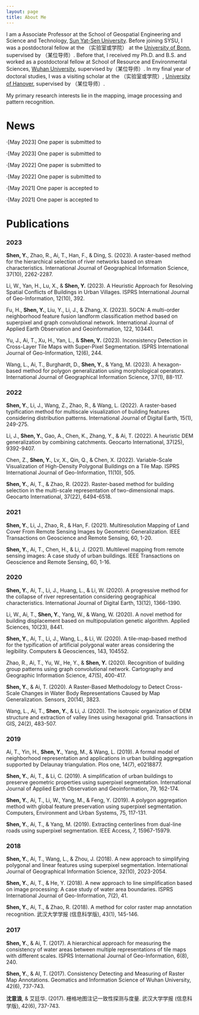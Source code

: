 ```yaml
---
layout: page
title: About Me
---
```

I am a Associate Professor at the School of Geospatial Engineering and Science and Technology, [Sun Yat-Sen University](https://www.sysu.edu.cn/sysuen/). Before joining SYSU, I was a postdoctoral fellow at the （实验室或学院） at the [University of Bonn](https://www.uni-bonn.de/en), supervised by （某位导师）. Before that, I received my Ph.D. and B.S. and worked as a postdoctoral fellow at School of Resource and Environmental Sciences, [Wuhan University](https://www.whu.edu.cn/), supervised by（某位导师）. In my final year of doctoral studies, I was a visiting scholar at the （实验室或学院）, [University of Hanover](https://www.uni-hannover.de/en/), supervised by （某位导师）.

My primary research interests lie in the mapping, image processing and pattern recognition.



News
======
&middot;[May 2023] One paper is submitted to

&middot;[May 2023] One paper is submitted to

&middot;[May 2022] One paper is submitted to

&middot;[May 2022] One paper is submitted to

&middot;[May 2021] One paper is accepted to

&middot;[May 2021] One paper is accepted to



Publications
======
### 2023

**Shen, Y.**, Zhao, R., Ai, T., Han, F., & Ding, S. (2023). A raster-based method for the hierarchical selection of river networks based on stream characteristics. International Journal of Geographical Information Science, 37(10), 2262-2287.

Li, W., Yan, H., Lu, X., & **Shen, Y.** (2023). A Heuristic Approach for Resolving Spatial Conflicts of Buildings in Urban Villages. ISPRS International Journal of Geo-Information, 12(10), 392.

Fu, H., **Shen, Y.**, Liu, Y., Li, J., & Zhang, X. (2023). SGCN: A multi-order neighborhood feature fusion landform classification method based on superpixel and graph convolutional network. International Journal of Applied Earth Observation and Geoinformation, 122, 103441.

Yu, J., Ai, T., Xu, H., Yan, L., & **Shen, Y.** (2023). Inconsistency Detection in Cross-Layer Tile Maps with Super-Pixel Segmentation. ISPRS International Journal of Geo-Information, 12(6), 244.

Wang, L., Ai, T., Burghardt, D., **Shen, Y.**, & Yang, M. (2023). A hexagon-based method for polygon generalization using morphological operators. International Journal of Geographical Information Science, 37(1), 88-117.

### 2022

**Shen, Y.**, Li, J., Wang, Z., Zhao, R., & Wang, L. (2022). A raster-based typification method for multiscale visualization of building features considering distribution patterns. International Journal of Digital Earth, 15(1), 249-275.

Li, J., **Shen, Y.**, Gao, A., Chen, K., Zhang, Y., & Ai, T. (2022). A heuristic DEM generalization by combining catchments. Geocarto International, 37(25), 9392-9407.

Chen, Z., **Shen, Y.**, Lv, X., Qin, Q., & Chen, X. (2022). Variable-Scale Visualization of High-Density Polygonal Buildings on a Tile Map. ISPRS International Journal of Geo-Information, 11(10), 505.

**Shen, Y.**, Ai, T., & Zhao, R. (2022). Raster-based method for building selection in the multi-scale representation of two-dimensional maps. Geocarto International, 37(22), 6494-6518.

### 2021

**Shen, Y.**, Li, J., Zhao, R., & Han, F. (2021). Multiresolution Mapping of Land Cover From Remote Sensing Images by Geometric Generalization. IEEE Transactions on Geoscience and Remote Sensing, 60, 1-20.

**Shen, Y.**, Ai, T., Chen, H., & Li, J. (2021). Multilevel mapping from remote sensing images: A case study of urban buildings. IEEE Transactions on Geoscience and Remote Sensing, 60, 1-16.

### 2020

**Shen, Y.**, Ai, T., Li, J., Huang, L., & Li, W. (2020). A progressive method for the collapse of river representation considering geographical characteristics. International Journal of Digital Earth, 13(12), 1366-1390.

Li, W., Ai, T., **Shen, Y.**, Yang, W., & Wang, W. (2020). A novel method for building displacement based on multipopulation genetic algorithm. Applied Sciences, 10(23), 8441.

**Shen, Y.**, Ai, T., Li, J., Wang, L., & Li, W. (2020). A tile-map-based method for the typification of artificial polygonal water areas considering the legibility. Computers & Geosciences, 143, 104552.

Zhao, R., Ai, T., Yu, W., He, Y., & **Shen, Y.** (2020). Recognition of building group patterns using graph convolutional network. Cartography and Geographic Information Science, 47(5), 400-417.

**Shen, Y.**, & Ai, T. (2020). A Raster-Based Methodology to Detect Cross-Scale Changes in Water Body Representations Caused by Map Generalization. Sensors, 20(14), 3823.

Wang, L., Ai, T., **Shen, Y.**, & Li, J. (2020). The isotropic organization of DEM structure and extraction of valley lines using hexagonal grid. Transactions in GIS, 24(2), 483-507.

### 2019

Ai, T., Yin, H., **Shen, Y.**, Yang, M., & Wang, L. (2019). A formal model of neighborhood representation and applications in urban building aggregation supported by Delaunay triangulation. Plos one, 14(7), e0218877.

**Shen, Y.**, Ai, T., & Li, C. (2019). A simplification of urban buildings to preserve geometric properties using superpixel segmentation. International Journal of Applied Earth Observation and Geoinformation, 79, 162-174.

**Shen, Y.**, Ai, T., Li, W., Yang, M., & Feng, Y. (2019). A polygon aggregation method with global feature preservation using superpixel segmentation. Computers, Environment and Urban Systems, 75, 117-131.

**Shen, Y.**, Ai, T., & Yang, M. (2019). Extracting centerlines from dual-line roads using superpixel segmentation. IEEE Access, 7, 15967-15979.

### 2018

**Shen, Y.**, Ai, T., Wang, L., & Zhou, J. (2018). A new approach to simplifying polygonal and linear features using superpixel segmentation. International Journal of Geographical Information Science, 32(10), 2023-2054.

**Shen, Y.**, Ai, T., & He, Y. (2018). A new approach to line simplification based on image processing: A case study of water area boundaries. ISPRS International Journal of Geo-Information, 7(2), 41.

**Shen, Y.**, Ai, T., & Zhao, R. (2018). A method for color raster map annotation recognition. 武汉大学学报 (信息科学版), 43(1), 145-146.

### 2017

**Shen, Y.**, & Ai, T. (2017). A hierarchical approach for measuring the consistency of water areas between multiple representations of tile maps with different scales. ISPRS International Journal of Geo-Information, 6(8), 240.

**Shen, Y.**, & AI, T. (2017). Consistency Detecting and Measuring of Raster Map Annotations. Geomatics and Information Science of Wuhan University, 42(6), 737-743.

**沈意浪**, & 艾廷华. (2017). 栅格地图注记一致性探测与度量. 武汉大学学报 (信息科学版), 42(6), 737-743.
